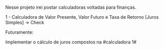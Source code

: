 Nesse projeto irei postar calculadoras voltadas para finanças.

1 - Calculadora de Valor Presente, Valor Futuro e Taxa de Retorno [Juros Simples] -> Check

Futuramente:

Implementar o cálculo de juros compostos na #calculadora 1#
